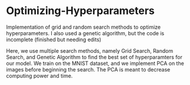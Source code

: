 # Optimizing-Hyperparameters
Implementation of grid and random search methods to optimize hyperparameters. I also used a genetic algorithm, but the code is incomplete (finished but needing edits)

Here, we use multiple search methods, namely Grid Search, Random Search, and Genetic Algorithm to find the best set of hyperparamters for our model. We train on the MNIST dataset, and we implement PCA on the images before beginning the search. The PCA is meant to decrease computing power and time.
